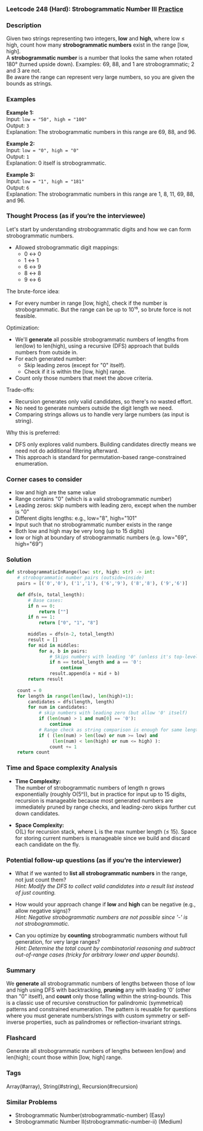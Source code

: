 ### Leetcode 248 (Hard): Strobogrammatic Number III [Practice](https://leetcode.com/problems/strobogrammatic-number-iii)

### Description  
Given two strings representing two integers, **low** and **high**, where low ≤ high, count how many **strobogrammatic numbers** exist in the range [low, high].  
A **strobogrammatic number** is a number that looks the same when rotated 180° (turned upside down). Examples: 69, 88, and 1 are strobogrammatic; 2 and 3 are not.  
Be aware the range can represent very large numbers, so you are given the bounds as strings.

### Examples  

**Example 1:**  
Input: `low = "50", high = "100"`  
Output: `3`  
Explanation: The strobogrammatic numbers in this range are 69, 88, and 96.

**Example 2:**  
Input: `low = "0", high = "0"`  
Output: `1`  
Explanation: 0 itself is strobogrammatic.

**Example 3:**  
Input: `low = "1", high = "181"`  
Output: `6`  
Explanation: The strobogrammatic numbers in this range are 1, 8, 11, 69, 88, and 96.


### Thought Process (as if you’re the interviewee)  

Let's start by understanding strobogrammatic digits and how we can form strobogrammatic numbers.
- Allowed strobogrammatic digit mappings:  
  - 0 ↔ 0
  - 1 ↔ 1
  - 6 ↔ 9
  - 8 ↔ 8
  - 9 ↔ 6

The brute-force idea:
- For every number in range [low, high], check if the number is strobogrammatic. But the range can be up to 10¹⁵, so brute force is not feasible.

Optimization:
- We'll **generate** all possible strobogrammatic numbers of lengths from len(low) to len(high), using a recursive (DFS) approach that builds numbers from outside in.
- For each generated number:
  - Skip leading zeros (except for "0" itself).
  - Check if it is within the [low, high] range.
- Count only those numbers that meet the above criteria.

Trade-offs:
- Recursion generates only valid candidates, so there's no wasted effort.
- No need to generate numbers outside the digit length we need.
- Comparing strings allows us to handle very large numbers (as input is string).

Why this is preferred:
- DFS only explores valid numbers. Building candidates directly means we need not do additional filtering afterward.
- This approach is standard for permutation-based range-constrained enumeration.

### Corner cases to consider  
- low and high are the same value
- Range contains "0" (which is a valid strobogrammatic number)
- Leading zeros: skip numbers with leading zero, except when the number is "0"
- Different digits lengths: e.g., low="8", high="101"
- Input such that no strobogrammatic number exists in the range
- Both low and high may be very long (up to 15 digits)
- low or high at boundary of strobogrammatic numbers (e.g. low="69", high="69")

### Solution

```python
def strobogrammaticInRange(low: str, high: str) -> int:
    # strobogrammatic number pairs (outside↔inside)
    pairs = [('0','0'), ('1','1'), ('6','9'), ('8','8'), ('9','6')]
    
    def dfs(n, total_length):
        # Base cases:
        if n == 0:
            return [""]
        if n == 1:
            return ["0", "1", "8"]
        
        middles = dfs(n-2, total_length)
        result = []
        for mid in middles:
            for a, b in pairs:
                # Skips numbers with leading '0' (unless it's top-level and single-digit "0")
                if n == total_length and a == '0':
                    continue
                result.append(a + mid + b)
        return result
    
    count = 0
    for length in range(len(low), len(high)+1):
        candidates = dfs(length, length)
        for num in candidates:
            # skip numbers with leading zero (but allow '0' itself)
            if (len(num) > 1 and num[0] == '0'):
                continue
            # Range check as string comparison is enough for same length numbers
            if ( (len(num) > len(low) or num >= low) and
                 (len(num) < len(high) or num <= high) ):
                count += 1
    return count
```

### Time and Space complexity Analysis  

- **Time Complexity:**  
  The number of strobogrammatic numbers of length n grows exponentially (roughly O(5ⁿ)), but in practice for input up to 15 digits, recursion is manageable because most generated numbers are immediately pruned by range checks, and leading-zero skips further cut down candidates.

- **Space Complexity:**  
  O(L) for recursion stack, where L is the max number length (≤ 15). Space for storing current numbers is manageable since we build and discard each candidate on the fly.

### Potential follow-up questions (as if you’re the interviewer)  

- What if we wanted to **list all strobogrammatic numbers** in the range, not just count them?  
  *Hint: Modify the DFS to collect valid candidates into a result list instead of just counting.*

- How would your approach change if **low** and **high** can be negative (e.g., allow negative signs)?  
  *Hint: Negative strobogrammatic numbers are not possible since '-' is not strobogrammatic.*

- Can you optimize by **counting** strobogrammatic numbers without full generation, for very large ranges?  
  *Hint: Determine the total count by combinatorial reasoning and subtract out-of-range cases (tricky for arbitrary lower and upper bounds).*

### Summary
We **generate** all strobogrammatic numbers of lengths between those of low and high using DFS with backtracking, **pruning** any with leading '0' (other than "0" itself), and **count** only those falling within the string-bounds. This is a classic use of recursive construction for palindromic (symmetrical) patterns and constrained enumeration. The pattern is reusable for questions where you must generate numbers/strings with custom symmetry or self-inverse properties, such as palindromes or reflection-invariant strings.


### Flashcard
Generate all strobogrammatic numbers of lengths between len(low) and len(high); count those within [low, high] range.

### Tags
Array(#array), String(#string), Recursion(#recursion)

### Similar Problems
- Strobogrammatic Number(strobogrammatic-number) (Easy)
- Strobogrammatic Number II(strobogrammatic-number-ii) (Medium)